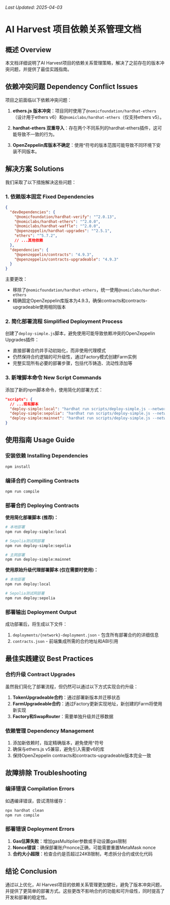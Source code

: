 *Last Updated: 2025-04-03*
# AI Harvest 项目依赖关系管理文档

## 概述 Overview

本文档详细说明了AI Harvest项目的依赖关系管理策略，解决了之前存在的版本冲突问题，并提供了最佳实践指南。

## 依赖冲突问题 Dependency Conflict Issues

项目之前面临以下依赖冲突问题：

1. **ethers.js 版本冲突**：项目同时使用了`@nomicfoundation/hardhat-ethers`（设计用于ethers v6）和`@nomiclabs/hardhat-ethers`（仅支持ethers v5）。

2. **hardhat-ethers 双重导入**：存在两个不同系列的hardhat-ethers插件，这可能导致不一致的行为。

3. **OpenZeppelin库版本不确定**：使用^符号的版本范围可能导致不同环境下安装不同版本。

## 解决方案 Solutions

我们采取了以下措施解决这些问题：

### 1. 依赖版本固定 Fixed Dependencies

```json
{
  "devDependencies": {
    "@nomicfoundation/hardhat-verify": "^2.0.13",
    "@nomiclabs/hardhat-ethers": "^2.0.0",
    "@nomiclabs/hardhat-waffle": "^2.0.0",
    "@openzeppelin/hardhat-upgrades": "^2.5.1",
    "ethers": "^5.7.2",
    // ...其他依赖
  },
  "dependencies": {
    "@openzeppelin/contracts": "4.9.3",
    "@openzeppelin/contracts-upgradeable": "4.9.3"
  }
}
```

主要更改：
- 移除了`@nomicfoundation/hardhat-ethers`，统一使用`@nomiclabs/hardhat-ethers`
- 精确固定OpenZeppelin库版本为4.9.3，确保contracts和contracts-upgradeable使用相同版本

### 2. 简化部署流程 Simplified Deployment Process

创建了`deploy-simple.js`脚本，避免使用可能导致依赖冲突的OpenZeppelin Upgrades插件：

- 直接部署合约并手动初始化，而非使用代理模式
- 仍然保持合约逻辑的可升级性，通过Factory模式创建Farm实例
- 完整实现所有必要的部署步骤，包括代币铸造、流动性添加等

### 3. 新增脚本命令 New Script Commands

添加了新的npm脚本命令，使用简化的部署方式：

```json
"scripts": {
  // ...现有脚本
  "deploy-simple:local": "hardhat run scripts/deploy-simple.js --network localhost",
  "deploy-simple:sepolia": "hardhat run scripts/deploy-simple.js --network sepolia",
  "deploy-simple:mainnet": "hardhat run scripts/deploy-simple.js --network mainnet"
}
```

## 使用指南 Usage Guide

### 安装依赖 Installing Dependencies

```bash
npm install
```

### 编译合约 Compiling Contracts

```bash
npm run compile
```

### 部署合约 Deploying Contracts

**使用简化部署脚本 (推荐)：**

```bash
# 本地部署
npm run deploy-simple:local

# Sepolia测试网部署
npm run deploy-simple:sepolia

# 主网部署
npm run deploy-simple:mainnet
```

**使用原始升级代理部署脚本 (仅在需要时使用)：**

```bash
# 本地部署
npm run deploy:local

# Sepolia测试网部署
npm run deploy:sepolia
```

### 部署输出 Deployment Output

成功部署后，将生成以下文件：

1. `deployments/{network}-deployment.json` - 包含所有部署合约的详细信息
2. `contracts.json` - 前端集成所需的合约地址和ABI引用

## 最佳实践建议 Best Practices

### 合约升级 Contract Upgrades

虽然我们简化了部署流程，但仍然可以通过以下方式实现合约升级：

1. **TokenUpgradeable合约**：通过部署新版本并迁移状态
2. **FarmUpgradeable合约**：通过Factory更新实现地址，新创建的Farm将使用新实现
3. **Factory和SwapRouter**：需要单独升级并迁移数据

### 依赖管理 Dependency Management

1. 添加新依赖时，指定精确版本，避免使用^符号
2. 确保与ethers.js v5兼容，避免引入需要v6的库
3. 保持OpenZeppelin contracts和contracts-upgradeable版本完全一致

## 故障排除 Troubleshooting

### 编译错误 Compilation Errors

如遇编译错误，尝试清除缓存：

```bash
npx hardhat clean
npm run compile
```

### 部署错误 Deployment Errors

1. **Gas估算失败**：增加gasMultiplier参数或手动设置gas限制
2. **Nonce错误**：确保部署账户nonce正确，可能需要重置MetaMask nonce
3. **合约大小超限**：检查合约是否超过24KB限制，考虑拆分合约或优化代码

## 结论 Conclusion

通过以上优化，AI Harvest项目的依赖关系管理更加健壮，避免了版本冲突问题，并提供了更简单的部署方式。这些更改不影响合约的功能和可升级性，同时提高了开发和部署的稳定性。 